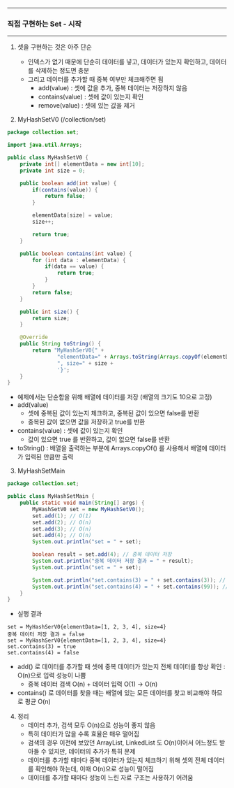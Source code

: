 -----
### 직접 구현하는 Set - 시작
-----
1. 셋을 구현하는 것은 아주 단순
   - 인덱스가 없기 때문에 단순히 데이터를 넣고, 데이터가 있는지 확인하고, 데이터를 삭제하는 정도면 충분
   - 그리고 데이터를 추가할 때 중복 여부만 체크해주면 됨
      + add(value) : 셋에 값을 추가, 중복 데이터는 저장하지 않음
      + contains(value) : 셋에 값이 있는지 확인
      + remove(value) : 셋에 있는 값을 제거

2. MyHashSetV0 (/collection/set)
```java
package collection.set;

import java.util.Arrays;

public class MyHashSetV0 {
    private int[] elementData = new int[10];
    private int size = 0;

    public boolean add(int value) {
        if(contains(value)) {
            return false;
        }

        elementData[size] = value;
        size++;

        return true;
    }

    public boolean contains(int value) {
        for (int data : elementData) {
            if(data == value) {
                return true;
            }
        }
        return false;
    }

    public int size() {
        return size;
    }

    @Override
    public String toString() {
        return "MyHashSerV0{" +
                "elementData=" + Arrays.toString(Arrays.copyOf(elementData, size)) +
                ", size=" + size +
                '}';
    }
}
```
  - 예제에서는 단순함을 위해 배열에 데이터를 저장 (배열의 크기도 10으로 고정)
  - add(value)
    + 셋에 중복된 값이 있는지 체크하고, 중복된 값이 있으면 false를 반환
    + 중복된 값이 없으면 값을 저장하고 true를 반환
  - contains(value) : 셋에 값이 있는지 확인
    + 값이 있으면 true 를 반환하고, 값이 없으면 false를 반환
  - toString() : 배열을 출력하는 부분에 Arrays.copyOf() 를 사용해서 배열에 데이터가 입력된 만큼만 출력

3. MyHashSetMain
```java
package collection.set;

public class MyHashSetMain {
    public static void main(String[] args) {
        MyHashSetV0 set = new MyHashSetV0();
        set.add(1); // O(1)
        set.add(2); // O(n)
        set.add(3); // O(n)
        set.add(4); // O(n)
        System.out.println("set = " + set);

        boolean result = set.add(4); // 중복 데이터 저장
        System.out.println("중복 데이터 저장 결과 = " + result);
        System.out.println("set = " + set);

        System.out.println("set.contains(3) = " + set.contains(3)); // O(n)
        System.out.println("set.contains(4) = " + set.contains(99)); // O(n)
    }
}
```
  - 실행 결과
```
set = MyHashSerV0{elementData=[1, 2, 3, 4], size=4}
중복 데이터 저장 결과 = false
set = MyHashSerV0{elementData=[1, 2, 3, 4], size=4}
set.contains(3) = true
set.contains(4) = false
```
  - add() 로 데이터를 추가할 때 셋에 중복 데이터가 있는지 전체 데이터를 항상 확인 : O(n)으로 입력 성능이 나쁨
    + 중복 데이터 검색 O(n) + 데이터 입력 O(1) → O(n)
  - contains() 로 데이터를 찾을 때는 배열에 있는 모든 데이터를 찾고 비교해야 하므로 평균 O(n)
  
4. 정리
   - 데이터 추가, 검색 모두 O(n)으로 성능이 좋지 않음
   - 특히 데이터가 많을 수록 효율은 매우 떨어짐
   - 검색의 경우 이전에 보았던 ArrayList, LinkedList 도 O(n)이어서 어느정도 받아들 수 있지만, 데이터의 추가가 특히 문제
   - 데이터를 추가할 때마다 중복 데이터가 있는지 체크하기 위해 셋의 전체 데이터를 확인해야 하는데, 이때 O(n)으로 성능이 떨어짐
   - 데이터를 추가할 때마다 성능이 느린 자료 구조는 사용하기 어려움
